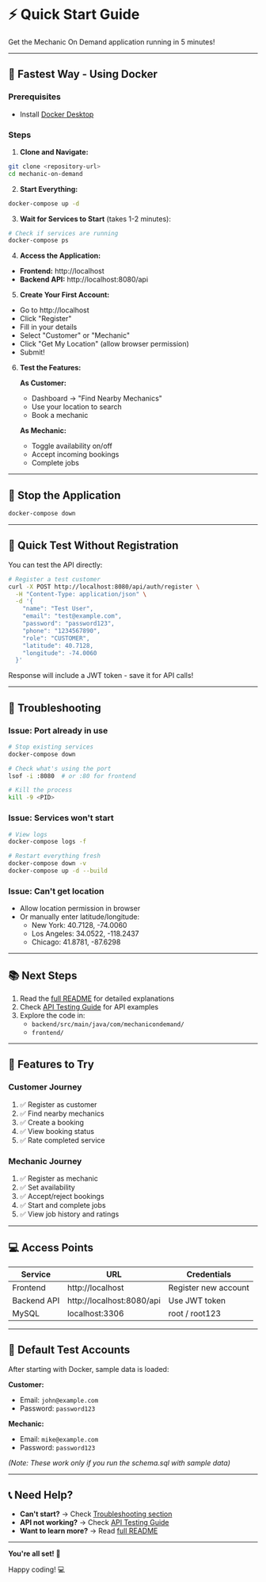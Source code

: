 # ⚡ Quick Start Guide

Get the Mechanic On Demand application running in 5 minutes!

---

## 🚀 Fastest Way - Using Docker

### Prerequisites
- Install [Docker Desktop](https://www.docker.com/products/docker-desktop)

### Steps

1. **Clone and Navigate:**
```bash
git clone <repository-url>
cd mechanic-on-demand
```

2. **Start Everything:**
```bash
docker-compose up -d
```

3. **Wait for Services to Start** (takes 1-2 minutes):
```bash
# Check if services are running
docker-compose ps
```

4. **Access the Application:**
- **Frontend:** http://localhost
- **Backend API:** http://localhost:8080/api

5. **Create Your First Account:**
- Go to http://localhost
- Click "Register"
- Fill in your details
- Select "Customer" or "Mechanic"
- Click "Get My Location" (allow browser permission)
- Submit!

6. **Test the Features:**

   **As Customer:**
   - Dashboard → "Find Nearby Mechanics"
   - Use your location to search
   - Book a mechanic
   
   **As Mechanic:**
   - Toggle availability on/off
   - Accept incoming bookings
   - Complete jobs

---

## 🛑 Stop the Application

```bash
docker-compose down
```

---

## 📱 Quick Test Without Registration

You can test the API directly:

```bash
# Register a test customer
curl -X POST http://localhost:8080/api/auth/register \
  -H "Content-Type: application/json" \
  -d '{
    "name": "Test User",
    "email": "test@example.com",
    "password": "password123",
    "phone": "1234567890",
    "role": "CUSTOMER",
    "latitude": 40.7128,
    "longitude": -74.0060
  }'
```

Response will include a JWT token - save it for API calls!

---

## 🐛 Troubleshooting

### Issue: Port already in use
```bash
# Stop existing services
docker-compose down

# Check what's using the port
lsof -i :8080  # or :80 for frontend

# Kill the process
kill -9 <PID>
```

### Issue: Services won't start
```bash
# View logs
docker-compose logs -f

# Restart everything fresh
docker-compose down -v
docker-compose up -d --build
```

### Issue: Can't get location
- Allow location permission in browser
- Or manually enter latitude/longitude:
  - New York: 40.7128, -74.0060
  - Los Angeles: 34.0522, -118.2437
  - Chicago: 41.8781, -87.6298

---

## 📚 Next Steps

1. Read the [full README](README.md) for detailed explanations
2. Check [API Testing Guide](API_TESTING_GUIDE.md) for API examples
3. Explore the code in:
   - `backend/src/main/java/com/mechanicondemand/`
   - `frontend/`

---

## 🎯 Features to Try

### Customer Journey
1. ✅ Register as customer
2. ✅ Find nearby mechanics
3. ✅ Create a booking
4. ✅ View booking status
5. ✅ Rate completed service

### Mechanic Journey
1. ✅ Register as mechanic
2. ✅ Set availability
3. ✅ Accept/reject bookings
4. ✅ Start and complete jobs
5. ✅ View job history and ratings

---

## 💻 Access Points

| Service | URL | Credentials |
|---------|-----|-------------|
| Frontend | http://localhost | Register new account |
| Backend API | http://localhost:8080/api | Use JWT token |
| MySQL | localhost:3306 | root / root123 |

---

## 🔑 Default Test Accounts

After starting with Docker, sample data is loaded:

**Customer:**
- Email: `john@example.com`
- Password: `password123`

**Mechanic:**
- Email: `mike@example.com`
- Password: `password123`

*(Note: These work only if you run the schema.sql with sample data)*

---

## 📞 Need Help?

- **Can't start?** → Check [Troubleshooting section](#-troubleshooting)
- **API not working?** → Check [API Testing Guide](API_TESTING_GUIDE.md)
- **Want to learn more?** → Read [full README](README.md)

---

**You're all set! 🎉**

Happy coding! 💻
